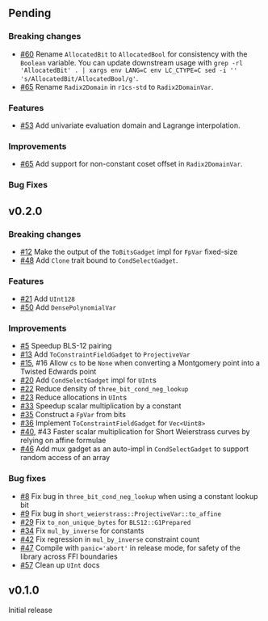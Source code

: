 ## Pending 

### Breaking changes

- [\#60](https://github.com/arkworks-rs/r1cs-std/pull/60) Rename `AllocatedBit` to `AllocatedBool` for consistency with the `Boolean` variable.
  You can update downstream usage with `grep -rl 'AllocatedBit' . | xargs env LANG=C env LC_CTYPE=C sed -i '' 's/AllocatedBit/AllocatedBool/g'`.
- [\#65](https://github.com/arkworks-rs/r1cs-std/pull/65) Rename `Radix2Domain` in `r1cs-std` to `Radix2DomainVar`.

### Features

- [\#53](https://github.com/arkworks-rs/r1cs-std/pull/53) Add univariate evaluation domain and Lagrange interpolation. 

### Improvements

- [\#65](https://github.com/arkworks-rs/r1cs-std/pull/65) Add support for non-constant coset offset in `Radix2DomainVar`.

### Bug Fixes


## v0.2.0

### Breaking changes

- [\#12](https://github.com/arkworks-rs/r1cs-std/pull/12) Make the output of the `ToBitsGadget` impl for `FpVar` fixed-size
- [\#48](https://github.com/arkworks-rs/r1cs-std/pull/48) Add `Clone` trait bound to `CondSelectGadget`.

### Features

- [\#21](https://github.com/arkworks-rs/r1cs-std/pull/21) Add `UInt128`
- [\#50](https://github.com/arkworks-rs/r1cs-std/pull/50) Add `DensePolynomialVar`

### Improvements

- [\#5](https://github.com/arkworks-rs/r1cs-std/pull/5) Speedup BLS-12 pairing
- [\#13](https://github.com/arkworks-rs/r1cs-std/pull/13) Add `ToConstraintFieldGadget` to `ProjectiveVar`
- [\#15](https://github.com/arkworks-rs/r1cs-std/pull/15), #16 Allow `cs` to be `None` when converting a Montgomery point into a Twisted Edwards point
- [\#20](https://github.com/arkworks-rs/r1cs-std/pull/20) Add `CondSelectGadget` impl for `UInt`s
- [\#22](https://github.com/arkworks-rs/r1cs-std/pull/22) Reduce density of `three_bit_cond_neg_lookup`
- [\#23](https://github.com/arkworks-rs/r1cs-std/pull/23) Reduce allocations in `UInt`s
- [\#33](https://github.com/arkworks-rs/r1cs-std/pull/33) Speedup scalar multiplication by a constant
- [\#35](https://github.com/arkworks-rs/r1cs-std/pull/35) Construct a `FpVar` from bits
- [\#36](https://github.com/arkworks-rs/r1cs-std/pull/36) Implement `ToConstraintFieldGadget` for `Vec<Uint8>`
- [\#40](https://github.com/arkworks-rs/r1cs-std/pull/40), #43 Faster scalar multiplication for Short Weierstrass curves by relying on affine formulae
- [\#46](https://github.com/arkworks-rs/r1cs-std/pull/46) Add mux gadget as an auto-impl in `CondSelectGadget` to support random access of an array

### Bug fixes

- [\#8](https://github.com/arkworks-rs/r1cs-std/pull/8) Fix bug in `three_bit_cond_neg_lookup` when using a constant lookup bit
- [\#9](https://github.com/arkworks-rs/r1cs-std/pull/9) Fix bug in `short_weierstrass::ProjectiveVar::to_affine`
- [\#29](https://github.com/arkworks-rs/r1cs-std/pull/29) Fix `to_non_unique_bytes` for `BLS12::G1Prepared`
- [\#34](https://github.com/arkworks-rs/r1cs-std/pull/34) Fix `mul_by_inverse` for constants
- [\#42](https://github.com/arkworks-rs/r1cs-std/pull/42) Fix regression in `mul_by_inverse` constraint count
- [\#47](https://github.com/arkworks-rs/r1cs-std/pull/47) Compile with `panic='abort'` in release mode, for safety of the library across FFI boundaries
- [\#57](https://github.com/arkworks-rs/r1cs-std/pull/57) Clean up `UInt` docs

## v0.1.0

Initial release
